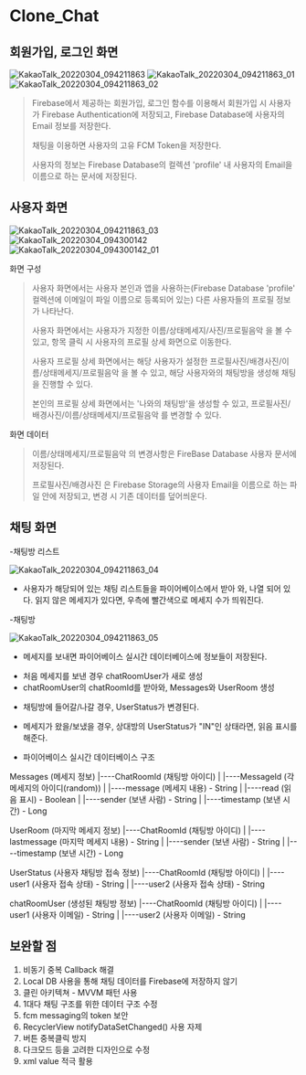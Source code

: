 # Clone_Chat
## 회원가입, 로그인 화면

![KakaoTalk_20220304_094211863](https://user-images.githubusercontent.com/77681440/156677628-81314361-9060-40c5-9442-11d0d5943d7a.jpg)
![KakaoTalk_20220304_094211863_01](https://user-images.githubusercontent.com/77681440/156677630-bf81086c-de42-4cf3-ab89-e373239af87a.jpg)
![KakaoTalk_20220304_094211863_02](https://user-images.githubusercontent.com/77681440/156677616-7c1f6590-be09-49a9-bc10-1f7af762e886.jpg)

> Firebase에서 제공하는 회원가입, 로그인 함수를 이용해서 회원가입 시 사용자가 Firebase Authentication에 저장되고, Firebase Database에 사용자의 Email 정보를 저장한다.
> 
> 채팅을 이용하면 사용자의 고유 FCM Token을 저장한다.
> 
> 사용자의 정보는 Firebase Database의 컬렉션 'profile' 내 사용자의 Email을 이름으로 하는 문서에 저장된다.

## 사용자 화면

![KakaoTalk_20220304_094211863_03](https://user-images.githubusercontent.com/77681440/156677620-d3df6783-2090-451f-b49f-38ea78057718.jpg)
![KakaoTalk_20220304_094300142](https://user-images.githubusercontent.com/77681440/156677625-2314049e-5e97-42a9-bd80-e0038d8d4670.jpg)
![KakaoTalk_20220304_094300142_01](https://user-images.githubusercontent.com/77681440/156677626-915804d1-0f10-4c5c-b8ea-02425a77435c.jpg)

화면 구성
> 사용자 화면에서는 사용자 본인과 앱을 사용하는(Firebase Database 'profile' 컬렉션에 이메일이 파일 이름으로 등록되어 있는) 다른 사용자들의 프로필 정보가 나타난다.
>
> 사용자 화면에서는 사용자가 지정한 이름/상태메세지/사진/프로필음악 을 볼 수 있고, 항목 클릭 시 사용자의 프로필 상세 화면으로 이동한다.
> 
> 사용자 프로필 상세 화면에서는 해당 사용자가 설정한 프로필사진/배경사진/이름/상태메세지/프로필음악 을 볼 수 있고, 해당 사용자와의 채팅방을 생성해 채팅을 진행할 수 있다.
> 
> 본인의 프로필 상세 화면에서는 '나와의 채팅방'을 생성할 수 있고, 프로필사진/배경사진/이름/상태메세지/프로필음악 를 변경할 수 있다.

화면 데이터
> 이름/상태메세지/프로필음악 의 변경사항은 FireBase Database 사용자 문서에 저장된다.
> 
> 프로필사진/배경사진 은 Firebase Storage의 사용자 Email을 이름으로 하는 파일 안에 저장되고, 변경 시 기존 데이터를 덮어씌운다.


## 채팅 화면

-채팅방 리스트

![KakaoTalk_20220304_094211863_04](https://user-images.githubusercontent.com/77681440/156677621-3da6ce95-7329-482f-b942-7f9570c4548c.jpg)

* 사용자가 해당되어 있는 채팅 리스트들을 파이어베이스에서 받아 와, 나열 되어 있다.
  읽지 않은 메세지가 있다면, 우측에 빨간색으로 메세지 수가 띄워진다.


-채팅방

![KakaoTalk_20220304_094211863_05](https://user-images.githubusercontent.com/77681440/156677623-57ab187f-1bf5-479f-9d7f-6a4e0b81ede9.jpg)

* 메세지를 보내면 파이어베이스 실시간 데이터베이스에 정보들이 저장된다.
- 처음 메세지를 보낸 경우 chatRoomUser가 새로 생성
- chatRoomUser의 chatRoomId를 받아와, Messages와 UserRoom 생성

* 채팅방에 들어갈/나갈 경우, UserStatus가 변경된다. 
- 메세지가 왔을/보냈을 경우, 상대방의 UserStatus가 "IN"인 상태라면, 읽음 표시를 해준다.

* 파이어베이스 실시간 데이터베이스 구조

Messages  (메세지 정보)
|----ChatRoomId  (채팅방 아이디)
|   |----MessageId   (각 메세지의 아이디(random))
|      |----message   (메세지 내용) - String
|      |----read      (읽음 표시) - Boolean
|      |----sender    (보낸 사람) - String
|      |----timestamp (보낸 시간) - Long


UserRoom  (마지막 메세지 정보)
|----ChatRoomId  (채팅방 아이디)
|   |----lastmessage   (마지막 메세지 내용) - String
|   |----sender    (보낸 사람) - String
|   |----timestamp (보낸 시간) - Long


UserStatus  (사용자 채팅방 접속 정보)
|----ChatRoomId  (채팅방 아이디)
|   |----user1 (사용자 접속 상태) - String
|   |----user2 (사용자 접속 상태) - String


chatRoomUser  (생성된 채팅방 정보)
|----ChatRoomId  (채팅방 아이디)
|   |----user1   (사용자 이메일) - String
|   |----user2   (사용자 이메일) - String


## 보완할 점
1. 비동기 중복 Callback 해결
2. Local DB 사용을 통해 채팅 데이터를 Firebase에 저장하지 않기
3. 클린 아키텍쳐 - MVVM 패턴 사용
4. 1대다 채팅 구조를 위한 데이터 구조 수정
5. fcm messaging의 token 보안
6. RecyclerView notifyDataSetChanged() 사용 자제
7. 버튼 중복클릭 방지
8. 다크모드 등을 고려한 디자인으로 수정
9. xml value 적극 활용


